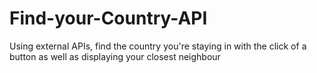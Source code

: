 # Find-your-Country-API
Using external APIs, find the country you're staying in with the click of a button as well as displaying your closest neighbour
